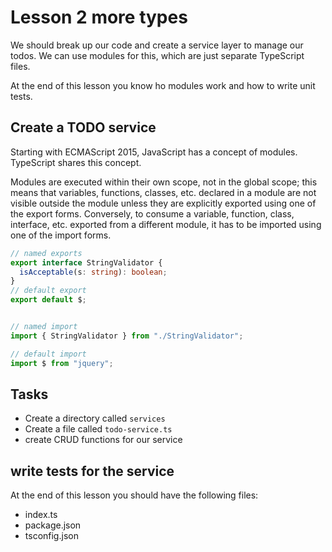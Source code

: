 # Lesson 2 more types

We should break up our code and create a service layer to manage our todos. We can use modules for this, which are just separate TypeScript files.

At the end of this lesson you know ho modules work and how to write unit tests.

## Create a TODO service 

Starting with ECMAScript 2015, JavaScript has a concept of modules. TypeScript shares this concept.

Modules are executed within their own scope, not in the global scope; this means that variables, functions, classes, etc. declared in a module are not visible outside the module unless they are explicitly exported using one of the export forms. Conversely, to consume a variable, function, class, interface, etc. exported from a different module, it has to be imported using one of the import forms.


```typescript 
// named exports
export interface StringValidator {
  isAcceptable(s: string): boolean;
}
// default export
export default $;


// named import
import { StringValidator } from "./StringValidator";

// default import
import $ from "jquery";
```

## Tasks

* Create a directory called `services`
* Create a file called `todo-service.ts`
* create CRUD functions for our service




## write tests for the service 




At the end of this lesson you should have the following files:
* index.ts
* package.json
* tsconfig.json